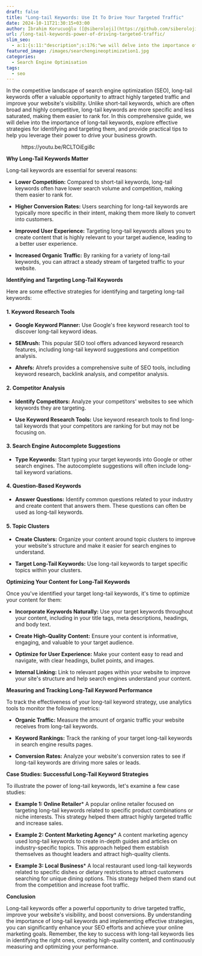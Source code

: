 ```yaml
---
draft: false
title: "Long-tail Keywords: Use It To Drive Your Targeted Traffic"
date: 2024-10-11T21:30:15+03:00
author: İbrahim Korucuoğlu ([@siberoloji](https://github.com/siberoloji))
url: /long-tail-keywords-power-of-driving-targeted-traffic/
slim_seo:
  - a:1:{s:11:"description";s:176:"we will delve into the importance of long-tail keywords, explore effective strategies for identifying, provide practical tips to help you leverage their power to drive traffic.";}
featured_image: /images/searchengineoptimization1.jpg
categories:
  - Search Engine Optimisation
tags:
  - seo
---
```



In the competitive landscape of search engine optimization (SEO), long-tail keywords offer a valuable opportunity to attract highly targeted traffic and improve your website's visibility. Unlike short-tail keywords, which are often broad and highly competitive, long-tail keywords are more specific and less saturated, making them easier to rank for. In this comprehensive guide, we will delve into the importance of long-tail keywords, explore effective strategies for identifying and targeting them, and provide practical tips to help you leverage their power to drive your business growth.


<!-- wp:embed {"url":"https://youtu.be/RCLTOiEgi8c","type":"video","providerNameSlug":"youtube","responsive":true,"className":"wp-embed-aspect-16-9 wp-has-aspect-ratio"} -->
<figure class="wp-block-embed is-type-video is-provider-youtube wp-block-embed-youtube wp-embed-aspect-16-9 wp-has-aspect-ratio"><div class="wp-block-embed__wrapper">
https://youtu.be/RCLTOiEgi8c
</div></figure>
<!-- /wp:embed -->


**Why Long-Tail Keywords Matter**



Long-tail keywords are essential for several reasons:


* **Lower Competition:** Compared to short-tail keywords, long-tail keywords often have lower search volume and competition, making them easier to rank for.

* **Higher Conversion Rates:** Users searching for long-tail keywords are typically more specific in their intent, making them more likely to convert into customers.

* **Improved User Experience:** Targeting long-tail keywords allows you to create content that is highly relevant to your target audience, leading to a better user experience.

* **Increased Organic Traffic:** By ranking for a variety of long-tail keywords, you can attract a steady stream of targeted traffic to your website.




**Identifying and Targeting Long-Tail Keywords**



Here are some effective strategies for identifying and targeting long-tail keywords:


#### **1. Keyword Research Tools**


* **Google Keyword Planner:** Use Google's free keyword research tool to discover long-tail keyword ideas.

* **SEMrush:** This popular SEO tool offers advanced keyword research features, including long-tail keyword suggestions and competition analysis.

* **Ahrefs:** Ahrefs provides a comprehensive suite of SEO tools, including keyword research, backlink analysis, and competitor analysis.



#### **2. Competitor Analysis**


* **Identify Competitors:** Analyze your competitors' websites to see which keywords they are targeting.

* **Use Keyword Research Tools:** Use keyword research tools to find long-tail keywords that your competitors are ranking for but may not be focusing on.



#### **3. Search Engine Autocomplete Suggestions**


* **Type Keywords:** Start typing your target keywords into Google or other search engines. The autocomplete suggestions will often include long-tail keyword variations.



#### **4. Question-Based Keywords**


* **Answer Questions:** Identify common questions related to your industry and create content that answers them. These questions can often be used as long-tail keywords.



#### **5. Topic Clusters**


* **Create Clusters:** Organize your content around topic clusters to improve your website's structure and make it easier for search engines to understand.

* **Target Long-Tail Keywords:** Use long-tail keywords to target specific topics within your clusters.




**Optimizing Your Content for Long-Tail Keywords**



Once you've identified your target long-tail keywords, it's time to optimize your content for them:


* **Incorporate Keywords Naturally:** Use your target keywords throughout your content, including in your title tags, meta descriptions, headings, and body text.

* **Create High-Quality Content:** Ensure your content is informative, engaging, and valuable to your target audience.

* **Optimize for User Experience:** Make your content easy to read and navigate, with clear headings, bullet points, and images.

* **Internal Linking:** Link to relevant pages within your website to improve your site's structure and help search engines understand your content.




**Measuring and Tracking Long-Tail Keyword Performance**



To track the effectiveness of your long-tail keyword strategy, use analytics tools to monitor the following metrics:


* **Organic Traffic:** Measure the amount of organic traffic your website receives from long-tail keywords.

* **Keyword Rankings:** Track the ranking of your target long-tail keywords in search engine results pages.

* **Conversion Rates:** Analyze your website's conversion rates to see if long-tail keywords are driving more sales or leads.




**Case Studies: Successful Long-Tail Keyword Strategies**



To illustrate the power of long-tail keywords, let's examine a few case studies:


* **Example 1: Online Retailer*** A popular online retailer focused on targeting long-tail keywords related to specific product combinations or niche interests. This strategy helped them attract highly targeted traffic and increase sales.



* **Example 2: Content Marketing Agency*** A content marketing agency used long-tail keywords to create in-depth guides and articles on industry-specific topics. This approach helped them establish themselves as thought leaders and attract high-quality clients.



* **Example 3: Local Business*** A local restaurant used long-tail keywords related to specific dishes or dietary restrictions to attract customers searching for unique dining options. This strategy helped them stand out from the competition and increase foot traffic.






**Conclusion**



Long-tail keywords offer a powerful opportunity to drive targeted traffic, improve your website's visibility, and boost conversions. By understanding the importance of long-tail keywords and implementing effective strategies, you can significantly enhance your SEO efforts and achieve your online marketing goals. Remember, the key to success with long-tail keywords lies in identifying the right ones, creating high-quality content, and continuously measuring and optimizing your performance.
